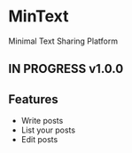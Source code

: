 # MinText

Minimal Text Sharing Platform

## IN PROGRESS v1.0.0

## Features

-   Write posts
-   List your posts
-   Edit posts
